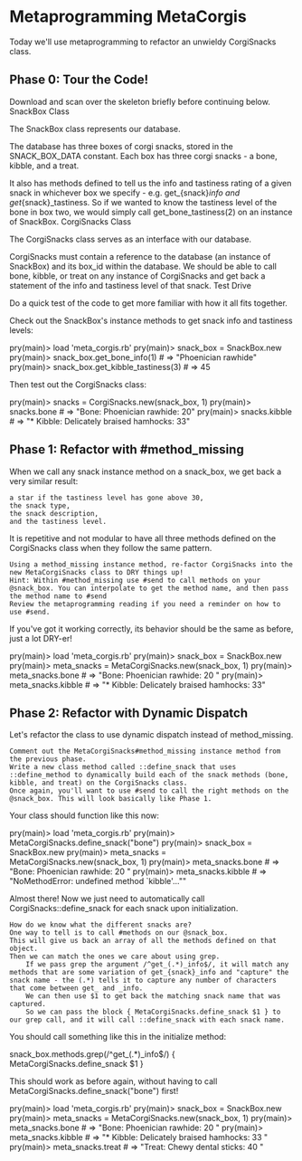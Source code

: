 # Metaprogramming MetaCorgis

Today we'll use metaprogramming to refactor an unwieldy CorgiSnacks class.

## Phase 0: Tour the Code!

Download and scan over the skeleton briefly before continuing below.
SnackBox Class

The SnackBox class represents our database.

The database has three boxes of corgi snacks, stored in the SNACK_BOX_DATA constant. Each box has three corgi snacks - a bone, kibble, and a treat.

It also has methods defined to tell us the info and tastiness rating of a given snack in whichever box we specify - e.g. get_{snack}_info and get_{snack}_tastiness. So if we wanted to know the tastiness level of the bone in box two, we would simply call get_bone_tastiness(2) on an instance of SnackBox.
CorgiSnacks Class

The CorgiSnacks class serves as an interface with our database.

CorgiSnacks must contain a reference to the database (an instance of SnackBox) and its box_id within the database. We should be able to call bone, kibble, or treat on any instance of CorgiSnacks and get back a statement of the info and tastiness level of that snack.
Test Drive

Do a quick test of the code to get more familiar with how it all fits together.

Check out the SnackBox's instance methods to get snack info and tastiness levels:

pry(main)> load 'meta_corgis.rb'
pry(main)> snack_box = SnackBox.new
pry(main)> snack_box.get_bone_info(1) # => "Phoenician rawhide"
pry(main)> snack_box.get_kibble_tastiness(3) # => 45

Then test out the CorgiSnacks class:

pry(main)> snacks = CorgiSnacks.new(snack_box, 1)
pry(main)> snacks.bone # => "Bone: Phoenician rawhide: 20"
pry(main)> snacks.kibble # => "* Kibble: Delicately braised hamhocks: 33"

## Phase 1: Refactor with #method_missing

When we call any snack instance method on a snack_box, we get back a very similar result:

    a star if the tastiness level has gone above 30,
    the snack type,
    the snack description,
    and the tastiness level.

It is repetitive and not modular to have all three methods defined on the CorgiSnacks class when they follow the same pattern.

    Using a method_missing instance method, re-factor CorgiSnacks into the new MetaCorgiSnacks class to DRY things up!
    Hint: Within #method_missing use #send to call methods on your @snack_box. You can interpolate to get the method name, and then pass the method name to #send
    Review the metaprogramming reading if you need a reminder on how to use #send.

If you've got it working correctly, its behavior should be the same as before, just a lot DRY-er!

pry(main)> load 'meta_corgis.rb'
pry(main)> snack_box = SnackBox.new
pry(main)> meta_snacks = MetaCorgiSnacks.new(snack_box, 1)
pry(main)> meta_snacks.bone # => "Bone: Phoenician rawhide: 20 "
pry(main)> meta_snacks.kibble # => "* Kibble: Delicately braised hamhocks: 33"

## Phase 2: Refactor with Dynamic Dispatch

Let's refactor the class to use dynamic dispatch instead of method_missing.

    Comment out the MetaCorgiSnacks#method_missing instance method from the previous phase.
    Write a new class method called ::define_snack that uses ::define_method to dynamically build each of the snack methods (bone, kibble, and treat) on the CorgiSnacks class.
    Once again, you'll want to use #send to call the right methods on the @snack_box. This will look basically like Phase 1.

Your class should function like this now:

pry(main)> load 'meta_corgis.rb'
pry(main)> MetaCorgiSnacks.define_snack("bone")
pry(main)> snack_box = SnackBox.new
pry(main)> meta_snacks = MetaCorgiSnacks.new(snack_box, 1)
pry(main)> meta_snacks.bone # => "Bone: Phoenician rawhide: 20 "
pry(main)> meta_snacks.kibble # => "NoMethodError: undefined method `kibble'...""

Almost there! Now we just need to automatically call CorgiSnacks::define_snack for each snack upon initialization.

    How do we know what the different snacks are?
    One way to tell is to call #methods on our @snack_box.
    This will give us back an array of all the methods defined on that object.
    Then we can match the ones we care about using grep.
        If we pass grep the argument /^get_(.*)_info$/, it will match any methods that are some variation of get_{snack}_info and "capture" the snack name - the (.*) tells it to capture any number of characters that come between get_ and _info.
        We can then use $1 to get back the matching snack name that was captured.
        So we can pass the block { MetaCorgiSnacks.define_snack $1 } to our grep call, and it will call ::define_snack with each snack name.

You should call something like this in the initialize method:

snack_box.methods.grep(/^get_(.*)_info$/) { MetaCorgiSnacks.define_snack $1 }

This should work as before again, without having to call MetaCorgiSnacks.define_snack("bone") first!

pry(main)> load 'meta_corgis.rb'
pry(main)> snack_box = SnackBox.new
pry(main)> meta_snacks = MetaCorgiSnacks.new(snack_box, 1)
pry(main)> meta_snacks.bone # => "Bone: Phoenician rawhide: 20 "
pry(main)> meta_snacks.kibble # => "* Kibble: Delicately braised hamhocks: 33 "
pry(main)> meta_snacks.treat # => "Treat: Chewy dental sticks: 40 "